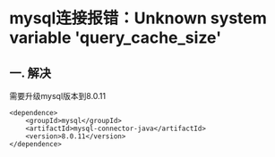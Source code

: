 # mysql连接报错：Unknown system variable 'query_cache_size'

## 一. 解决
需要升级mysql版本到8.0.11

```shell
<dependence>
    <groupId>mysql</groupId>
    <artifactId>mysql-connector-java</artifactId>
    <version>8.0.11</version>
</dependence>
```








<ad/>
<comment/>